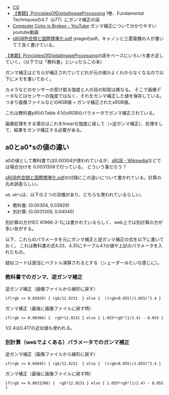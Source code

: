 - [CG](CG)
- [【書籍】PrinciplesOfDigitalImageProcessing](%E3%80%90%E6%9B%B8%E7%B1%8D%E3%80%91PrinciplesOfDigitalImageProcessing) 1巻、Fundamental Techniquesの4.7（p77）にガンマ補正の話
- [Computer Color is Broken - YouTube](https://www.youtube.com/watch?v=LKnqECcg6Gw) ガンマ補正について分かりやすいyoutube動画
- [sRGB色空間と国際標準化.pdf](https://www.jstage.jst.go.jp/article/iieej/35/6/35_6_935/_pdf) jstageのpdf。キャノンと三菱電機の人が書いてて良く書けている。

[【書籍】PrinciplesOfDigitalImageProcessing](%E3%80%90%E6%9B%B8%E7%B1%8D%E3%80%91PrinciplesOfDigitalImageProcessing)の話をベースにいろいろ書き足していく。（以下では「教科書」といったらこの本）

ガンマ補正はどちらが補正されていてどれが元の値かよくわからなくなるので以下にメモを書いておく。

カメラなどのセンサーの受け取る強度と人の目の知覚は異なる。
そこで画像データなどはセンサーの強度ではなく、それをガンマ補正した値を保存している。
つまり画像ファイルなどのRGB値 = ガンマ補正されたsRGB値。

これは教科書p85のTable 4.1のsRGBのパラメータでガンマ補正されている。

画像処理をする場合はこれをlinearな強度に戻して（=逆ガンマ補正）、処理をして、結果をガンマ補正する必要がある。

## a0とa0*sの値の違い

a0の値として教科書では0.00304が使われているが、[sRGB - Wikipedia](https://en.wikipedia.org/wiki/SRGB)などでは場合分けを 0.0031308で行っている。
どういう事だろう？

[sRGB色空間と国際標準化.pdf](https://www.jstage.jst.go.jp/article/iieej/35/6/35_6_935/_pdf)の付録にこの違いについて書かれている。計算の丸め誤差らしい。

`a0`, `a0*s`は、以下の２つの流儀があり、どちらも使われているらしい。

- 教科書: (0.00304, 0.03929)
- 別計算: (0.0031308, 0.04045)

別計算の方がIEC 61966-2-1には書かれているらしく、web上では別計算の方が多い気がする。

以下、これらのパラメータを元にガンマ補正と逆ガンマ補正の式を以下に書いておく。
これは教科書の式4.33、4.35にテーブル4.1の値や上記のパラメータを入れたもの。

疑似コードは適当にベクトル演算されるとする（シェーダーみたいな感じに）。

### 教科書でのガンマ、逆ガンマ補正

逆ガンマ補正（画像ファイルから線形に戻す）

```
if(rgb <= 0.03929) { rgb/12.9231  } else {  ((rgb+0.055)/1.055)^2.4 }
```

ガンマ補正（最後に画像ファイルに戻す時）

```
if(rgb <= 0.00304) {  rgb*12.9231 } else { 1.055*rgb^(1/2.4) - 0.055 }
```

1/2.4は0.417の近似値も使われる。

### 別計算（webでよくある）パラメータでのガンマ補正


逆ガンマ補正（画像ファイルから線形に戻す）

```
if(rgb <= 0.04045) { rgb/12.9231  } else {  ((rgb+0.055)/1.055)^2.4 }
```

ガンマ補正（最後に画像ファイルに戻す時）

```
if(rgb <= 0.0031308) {  rgb*12.9231 } else { 1.055*rgb^(1/2.4) - 0.055 }
```
